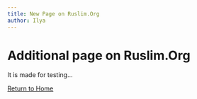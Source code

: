 ```yaml
---
title: New Page on Ruslim.Org
author: Ilya
---
```


# Additional page on Ruslim.Org

It is made for testing...

[Return to Home](index.html)
